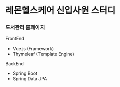 # 레몬헬스케어 신입사원 스터디


### 도서관리 홈페이지

FrontEnd
- Vue.js (Framework)
- Thymeleaf (Template Engine)

BackEnd
- Spring Boot
- Spring Data JPA

